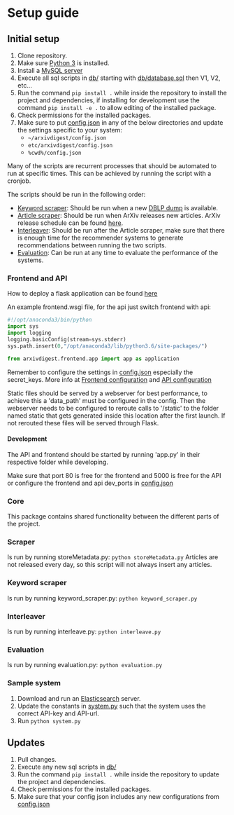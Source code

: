 # Setup guide

## Initial setup

1. Clone repository.
2. Make sure [Python 3](https://www.python.org/downloads/) is installed.
3. Install a [MySQL server](https://www.mysql.com/)
4. Execute all sql scripts in [db/](db/) starting with [db/database.sql](db/database.sql) then V1, V2, etc...
5. Run the command  ```pip install .``` while inside the repository to install the project and dependencies, if installing for development use the command ```pip install -e .``` to allow editing of the installed package.
6. Check permissions for the installed packages.
7. Make sure to put [config.json](/config.json) in any of the below directories and update the settings specific to your system:
    * ```~/arxivdigest/config.json```
    * ```etc/arxivdigest/config.json```
    * ```%cwd%/config.json```

Many of the scripts are recurrent processes that should be automated to run at specific times. This can be achieved by running the script with a cronjob.

The scripts should be run in the following order:

  * [Keyword scraper](keyword_scraper/): Should be run when a new [DBLP dump](https://dblp.uni-trier.de/faq/How+can+I+download+the+whole+dblp+dataset) is available.
  * [Article scraper](scraper/): Should be run when ArXiv releases new articles. ArXiv release schedule can be found [here](https://arxiv.org/help/submit#availability).
  * [Interleaver](interleave/): Should be run after the Article scraper, make sure that there is enough time for the recommender systems to generate recommendations between running the two scripts.
  * [Evaluation](scripts/evaluation.py): Can be run at any time to evaluate the performance of the systems.
     
### Frontend and API

How to deploy a flask application can be found [here](http://flask.pocoo.org/docs/0.12/deploying/)

An example frontend.wsgi file, for the api just switch frontend with api:

```py
#!/opt/anaconda3/bin/python
import sys
import logging
logging.basicConfig(stream=sys.stderr)
sys.path.insert(0,"/opt/anaconda3/lib/python3.6/site-packages/")

from arxivdigest.frontend.app import app as application
```

Remember to configure the settings in [config.json](config.json) especially the secret_keys. More info at [Frontend configuration](arxivdigest/frontend/README.md#configurations) and  [API configuration](arxivdigest/api/README.md#configurations)

Static files should be served by a webserver for best performance, to achieve this a 'data_path' must be configured in the config. Then the webserver needs to be configured to reroute calls to '/static' to the folder named static that gets generated inside this location after the first launch. If not rerouted these files will be served through Flask.

#### Development

The API and frontend should be started by running 'app.py' in their respective folder while developing.

Make sure that port 80 is free for the frontend and 5000 is free for the API or configure the frontend and api dev_ports in [config.json](/config.json)

### Core

This package contains shared functionality between the different parts of the project.

### Scraper

Is run by running storeMetadata.py: ``python storeMetadata.py``
Articles are not released every day, so this script will not always insert any articles. 

### Keyword scraper

Is run by running keyword_scraper.py: ``python keyword_scraper.py``

### Interleaver

Is run by running interleave.py: ``python interleave.py``

### Evaluation

Is run by running evaluation.py: ``python evaluation.py``

### Sample system

1. Download and run an [Elasticsearch](https://www.elastic.co/) server.
2. Update the constants in [system.py](sample/system.py) such that the system uses the correct API-key and API-url.
3. Run  ``python system.py``

## Updates

1. Pull changes. 
2. Execute any new sql scripts in [db/](db/)
3. Run the command  ```pip install .``` while inside the repository to update the project and dependencies.
4. Check permissions for the installed packages.
5. Make sure that your config json includes any new configurations from [config.json](/config.json)





